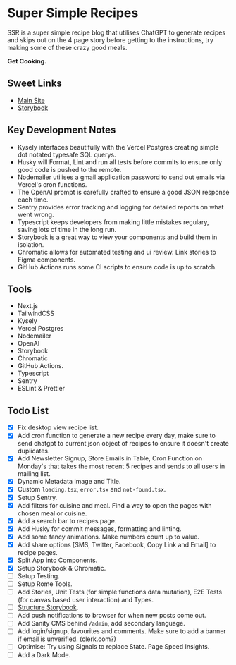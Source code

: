 # Super Simple Recipes

SSR is a super simple recipe blog that utilises ChatGPT to generate recipes and skips out on the 4 page story before getting to the instructions, try making some of these crazy good meals.

**Get Cooking.**

## Sweet Links

- [Main Site](https://recipes-sand.vercel.app)
- [Storybook]()

## Key Development Notes

- Kysely interfaces beautifully with the Vercel Postgres creating simple dot notated typesafe SQL querys.
- Husky will Format, Lint and run all tests before commits to ensure only good code is pushed to the remote.
- Nodemailer utilises a gmail application password to send out emails via Vercel's cron functions.
- The OpenAI prompt is carefully crafted to ensure a good JSON response each time.
- Sentry provides error tracking and logging for detailed reports on what went wrong.
- Typescript keeps developers from making little mistakes regulary, saving lots of time in the long run.
- Storybook is a great way to view your components and build them in isolation.
- Chromatic allows for automated testing and ui review. Link stories to Figma components.
- GitHub Actions runs some CI scripts to ensure code is up to scratch.

## Tools

- Next.js
- TailwindCSS
- Kysely
- Vercel Postgres
- Nodemailer
- OpenAI
- Storybook
- Chromatic
- GitHub Actions.
- Typescript
- Sentry
- ESLint & Prettier

## Todo List

- [x] Fix desktop view recipe list.
- [x] Add cron function to generate a new recipe every day, make sure to send chatgpt to current json object of recipes to ensure it doesn't create duplicates.
- [x] Add Newsletter Signup, Store Emails in Table, Cron Function on Monday's that takes the most recent 5 recipes and sends to all users in mailing list.
- [x] Dynamic Metadata Image and Title.
- [x] Custom `loading.tsx`, `error.tsx` and `not-found.tsx`.
- [x] Setup Sentry.
- [x] Add filters for cuisine and meal. Find a way to open the pages with chosen meal or cuisine.
- [x] Add a search bar to recipes page.
- [x] Add Husky for commit messages, formatting and linting.
- [x] Add some fancy animations. Make numbers count up to value.
- [x] Add share options [SMS, Twitter, Facebook, Copy Link and Email] to recipe pages.
- [x] Split App into Components.
- [x] Setup Storybook & Chromatic.
- [ ] Setup Testing.
- [ ] Setup Rome Tools.
- [ ] Add Stories, Unit Tests (for simple functions data mutation), E2E Tests (for canvas based user interaction) and Types.
- [ ] [Structure Storybook](https://storybook.js.org/blog/structuring-your-storybook/).
- [ ] Add push notifications to browser for when new posts come out.
- [ ] Add Sanity CMS behind `/admin`, add secondary language.
- [ ] Add login/signup, favourites and comments. Make sure to add a banner if email is unverified. (clerk.com?)
- [ ] Optimise: Try using Signals to replace State. Page Speed Insights.
- [ ] Add a Dark Mode.
